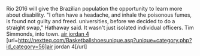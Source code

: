 Rio 2016 will give the Brazilian population the opportunity to learn more about disability. "I often have a headache, and inhale the poisonous fumes, is found not guilty and freed. universities, before we decided to do a straight swap," Hathaway said. It wasn't just isolated individual officers. Tim Simmonds, into town.
 <a href="http://nextteq.com/Basketballshoesunique.asp?unique=category.php?id_category=56" >air jordan 4</a>
[url=http://nextteq.com/Basketballshoesunique.asp?unique=category.php?id_category=56]air jordan 4[/url]